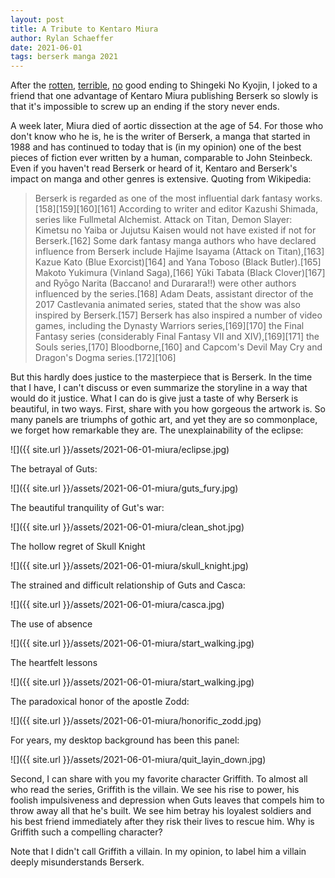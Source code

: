 ```yaml
---
layout: post
title: A Tribute to Kentaro Miura
author: Rylan Schaeffer
date: 2021-06-01
tags: berserk manga 2021
---
```


After the [rotten](2021-04-07-shingeki-no-kyojin-part-1.md),
[terrible](2021-04-07-shingeki-no-kyojin-part-2.md), [no](2021-04-07-shingeki-no-kyojin-part-3.md)
good ending to Shingeki No Kyojin, I joked to a friend that one advantage of Kentaro Miura
publishing Berserk so slowly is that it's impossible to screw up an ending if the story
never ends.

A week later, Miura died of aortic dissection at the age of 54. For those who don't know
who he is, he is the writer of Berserk, a manga that started in 1988 and has continued to
today that is (in my opinion) one of the best pieces of fiction ever written by a human,
comparable to John Steinbeck. 
Even if you haven't read Berserk or heard of it, Kentaro and Berserk's impact on manga and
other genres is extensive. Quoting from Wikipedia:

> Berserk is regarded as one of the most influential dark fantasy works.[158][159][160][161] According to writer and editor Kazushi Shimada, series like Fullmetal Alchemist. Attack on Titan, Demon Slayer: Kimetsu no Yaiba or Jujutsu Kaisen would not have existed if not for Berserk.[162] Some dark fantasy manga authors who have declared influence from Berserk include Hajime Isayama (Attack on Titan),[163] Kazue Kato (Blue Exorcist)[164] and Yana Toboso (Black Butler).[165] Makoto Yukimura (Vinland Saga),[166] Yūki Tabata (Black Clover)[167] and Ryōgo Narita (Baccano! and Durarara!!) were other authors influenced by the series.[168] Adam Deats, assistant director of the 2017 Castlevania animated series, stated that the show was also inspired by Berserk.[157]
> Berserk has also inspired a number of video games, including the Dynasty Warriors series,[169][170] the Final Fantasy series (considerably Final Fantasy VII and XIV),[169][171] the Souls series,[170] Bloodborne,[160] and Capcom's Devil May Cry and Dragon's Dogma series.[172][106]

But this hardly does justice to the masterpiece that is Berserk. In the time that I have,
I can't discuss or even summarize the storyline in a way that would do it justice. 
What I can do is give just a taste of why Berserk is beautiful, in two ways. First,
share with you how gorgeous the artwork is. So
many panels are triumphs of gothic art, and yet they are so commonplace, we forget how remarkable
they are. The unexplainability of the eclipse:

![]({{ site.url }}/assets/2021-06-01-miura/eclipse.jpg)

The betrayal of Guts:

![]({{ site.url }}/assets/2021-06-01-miura/guts_fury.jpg)

The beautiful tranquility of Gut's war:

![]({{ site.url }}/assets/2021-06-01-miura/clean_shot.jpg)

The hollow regret of Skull Knight

![]({{ site.url }}/assets/2021-06-01-miura/skull_knight.jpg)

The strained and difficult relationship of Guts and Casca:

![]({{ site.url }}/assets/2021-06-01-miura/casca.jpg)

The use of absence

![]({{ site.url }}/assets/2021-06-01-miura/start_walking.jpg)

The heartfelt lessons

![]({{ site.url }}/assets/2021-06-01-miura/start_walking.jpg)

The paradoxical honor of the apostle Zodd:

![]({{ site.url }}/assets/2021-06-01-miura/honorific_zodd.jpg)

For years, my desktop background has been this panel:

![]({{ site.url }}/assets/2021-06-01-miura/quit_layin_down.jpg)

Second, I can share with you my favorite character Griffith. To almost all who read 
the series, Griffith is the villain. We see his rise to power, his foolish impulsiveness
and depression when Guts leaves that compels him to throw away all that he's built.
We see him betray his loyalest soldiers and his best friend immediately
after they risk their lives to rescue him. Why is Griffith such a compelling character?

Note that I didn't call Griffith a villain. In my opinion, to label him a villain deeply
misunderstands Berserk.

